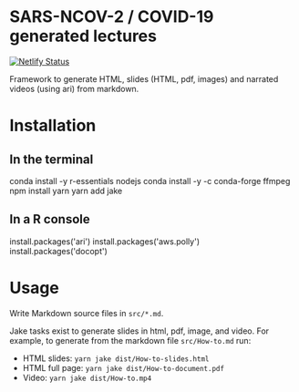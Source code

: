 # SARS-NCOV-2 / COVID-19 generated lectures

[![Netlify Status](https://api.netlify.com/api/v1/badges/d33035ea-4760-443f-bef7-c1ee3431dc51/deploy-status)](https://app.netlify.com/sites/covid19-lessons/deploys)

Framework to generate HTML, slides (HTML, pdf, images) and narrated videos
(using ari) from markdown.


# Installation

## In the terminal

conda install -y r-essentials nodejs 
conda install -y -c conda-forge ffmpeg
npm install yarn
yarn add jake

## In a R console

install.packages('ari')
install.packages('aws.polly')
install.packages('docopt')

# Usage

Write Markdown source files in `src/*.md`.

Jake tasks exist to generate slides in html, pdf, image, and video. For example,
to generate from the markdown file `src/How-to.md` run:

- HTML slides: `yarn jake dist/How-to-slides.html`
- HTML  full page: `yarn jake dist/How-to-document.pdf`
- Video: `yarn jake dist/How-to.mp4`
